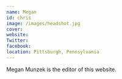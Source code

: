 ```yaml
---
name: Megan
id: chris
image: /images/headshot.jpg
cover:
website:
Twitter:
facebook:
location: Pittsburgh, Pennsylvania
---
```

Megan Munzek is the editor of this website.
